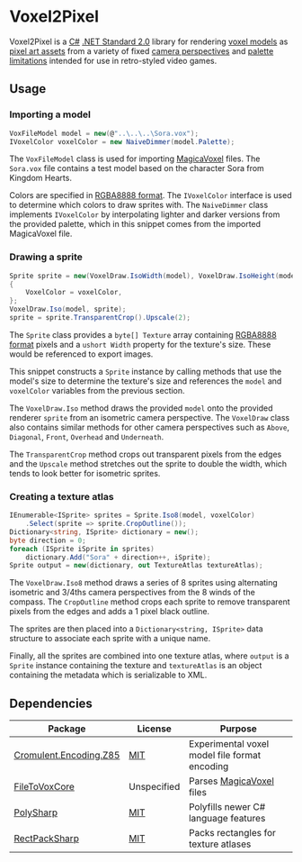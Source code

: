 # Voxel2Pixel
Voxel2Pixel is a [C#](https://dotnet.microsoft.com/en-us/languages/csharp) [.NET Standard 2.0](https://learn.microsoft.com/en-us/dotnet/standard/net-standard) library for rendering [voxel models](https://www.megavoxels.com/learn/what-is-a-voxel/) as [pixel art assets](https://2dwillneverdie.com/intro/) from a variety of fixed [camera perspectives](https://opengameart.org/content/chapter-3-perspectives) and [palette limitations](https://lospec.com/palette-list) intended for use in retro-styled video games.
## Usage
### Importing a model
```csharp
VoxFileModel model = new(@"..\..\..\Sora.vox");
IVoxelColor voxelColor = new NaiveDimmer(model.Palette);
```
The `VoxFileModel` class is used for importing [MagicaVoxel](https://ephtracy.github.io/) files. The `Sora.vox` file contains a test model based on the character Sora from Kingdom Hearts.

Colors are specified in [RGBA8888 format](https://en.wikipedia.org/wiki/RGBA_color_model#RGBA8888). The `IVoxelColor` interface is used to determine which colors to draw sprites with. The `NaiveDimmer` class implements `IVoxelColor` by interpolating lighter and darker versions from the provided palette, which in this snippet comes from the imported MagicaVoxel file.
### Drawing a sprite
```csharp
Sprite sprite = new(VoxelDraw.IsoWidth(model), VoxelDraw.IsoHeight(model))
{
	VoxelColor = voxelColor,
};
VoxelDraw.Iso(model, sprite);
sprite = sprite.TransparentCrop().Upscale(2);
```
The `Sprite` class provides a `byte[] Texture` array containing [RGBA8888 format](https://en.wikipedia.org/wiki/RGBA_color_model#RGBA8888) pixels and a `ushort Width` property for the texture's size. These would be referenced to export images.

This snippet constructs a `Sprite` instance by calling methods that use the model's size to determine the texture's size and references the `model` and `voxelColor` variables from the previous section.

The `VoxelDraw.Iso` method draws the provided `model` onto the provided renderer `sprite` from an isometric camera perspective. The `VoxelDraw` class also contains similar methods for other camera perspectives such as `Above`, `Diagonal`, `Front`, `Overhead` and `Underneath`.

The `TransparentCrop` method crops out transparent pixels from the edges and the `Upscale` method stretches out the sprite to double the width, which tends to look better for isometric sprites.
### Creating a texture atlas
```csharp
IEnumerable<ISprite> sprites = Sprite.Iso8(model, voxelColor)
	.Select(sprite => sprite.CropOutline());
Dictionary<string, ISprite> dictionary = new();
byte direction = 0;
foreach (ISprite iSprite in sprites)
	dictionary.Add("Sora" + direction++, iSprite);
Sprite output = new(dictionary, out TextureAtlas textureAtlas);
```
The `VoxelDraw.Iso8` method draws a series of 8 sprites using alternating isometric and 3/4ths camera perspectives from the 8 winds of the compass. The `CropOutline` method crops each sprite to remove transparent pixels from the edges and adds a 1 pixel black outline.

The sprites are then placed into a `Dictionary<string, ISprite>` data structure to associate each sprite with a unique name.

Finally, all the sprites are combined into one texture atlas, where `output` is a `Sprite` instance containing the texture and `textureAtlas` is an object containing the metadata which is serializable to XML.
## Dependencies
|Package|License|Purpose|
|---|---|---|
|[Cromulent.Encoding.Z85](https://github.com/Trigger2991/Cromulent.Encoding.Z85)|[MIT](https://github.com/Trigger2991/Cromulent.Encoding.Z85/blob/master/LICENSE)|Experimental voxel model file format encoding|
|[FileToVoxCore](https://github.com/Zarbuz/FileToVoxCore)|Unspecified|Parses [MagicaVoxel](https://ephtracy.github.io/) files|
|[PolySharp](https://github.com/Sergio0694/PolySharp)|[MIT](https://github.com/Sergio0694/PolySharp/blob/main/LICENSE)|Polyfills newer C# language features|
|[RectPackSharp](https://github.com/ThomasMiz/RectpackSharp)|[MIT](https://github.com/ThomasMiz/RectpackSharp/blob/main/LICENSE)|Packs rectangles for texture atlases|
